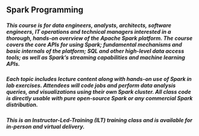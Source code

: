 ## Spark Programming

##### This course is for data engineers, analysts, architects, software engineers, IT operations and technical managers interested in a thorough, hands-on overview of the Apache Spark platform. The course covers the core APIs for using Spark; fundamental mechanisms and basic internals of the platform; SQL and other high-level data access tools; as well as Spark’s streaming capabilities and machine learning APIs. 

##### Each topic includes lecture content along with hands-on use of Spark in lab exercises. Attendees will code jobs and perform data analysis queries, and visualizations using their own Spark cluster. All class code is directly usable with pure open-source Spark or any commercial Spark distribution.

##### This is an Instructor-Led-Training (ILT) training class and is available for in-person and virtual delivery.
